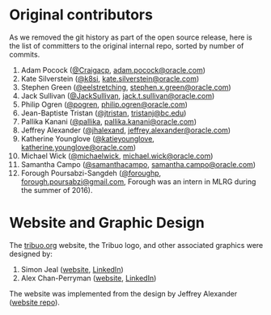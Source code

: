 # Original contributors
As we removed the git history as part of the open source release, here is the list of committers to the original internal repo, sorted by number of commits.

1. Adam Pocock ([@Craigacp](https://github.com/Craigacp), [adam.pocock@oracle.com](mailto:adam.pocock@oracle.com))
1. Kate Silverstein ([@k8si](https://github.com/k8si), [kate.silverstein@oracle.com](mailto:kate.silverstein@oracle.com))
1. Stephen Green ([@eelstretching](https://github.com/eelstretching), [stephen.x.green@oracle.com](mailto:stephen.x.green@oracle.com))
1. Jack Sullivan ([@JackSullivan](https://github.com/JackSullivan), [jack.t.sullivan@oracle.com](mailto:jack.t.sullivan@oracle.com))
1. Philip Ogren ([@pogren](https://github.com/pogren), [philip.ogren@oracle.com](mailto:philip.ogren@oracle.com))
1. Jean-Baptiste Tristan ([@jtristan](https://github.com/jtristan), [tristanj@bc.edu](mailto:tristanj@bc.edu))
1. Pallika Kanani ([@pallika](https://github.com/pallika), [pallika.kanani@oracle.com](mailto:pallika.kanani@oracle.com))
1. Jeffrey Alexander ([@jhalexand](https://github.com/jhalexand), [jeffrey.alexander@oracle.com](mailto:jeffrey.alexander@oracle.com))
1. Katherine Younglove ([@katieyounglove](https://github.com/katieyounglove), [katherine.younglove@oracle.com](mailto:katherine.younglove@oracle.com))
1. Michael Wick ([@michaelwick](https://github.com/michaelwick), [michael.wick@oracle.com](mailto:michael.wick@oracle.com))
1. Samantha Campo ([@samanthacampo](https://github.com/samanthacampo), [samantha.campo@oracle.com](mailto:samantha.campo@oracle.com))
1. Forough Poursabzi-Sangdeh ([@foroughp](https://github.com/foroughp), forough.poursabzi@gmail.com, Forough was an intern in MLRG during the summer of 2016).

# Website and Graphic Design

The [tribuo.org](https://tribuo.org) website, the Tribuo logo, and other associated graphics were designed by:

1. Simon Jeal ([website](https://simonjeal.info), [LinkedIn](https://www.linkedin.com/in/simon-jeal-6b692414/))
1. Alex Chan-Perryman ([website](), [LinkedIn](https://www.linkedin.com/in/alex-chan-perryman-6b5ab93b/))

The website was implemented from the design by Jeffrey Alexander ([website repo](https://github.com/oracle/tribuo-site)).
